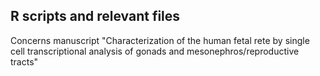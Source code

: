 ## R scripts and relevant files 
Concerns manuscript "Characterization of the human fetal rete by single cell transcriptional analysis of gonads and mesonephros/reproductive tracts"
